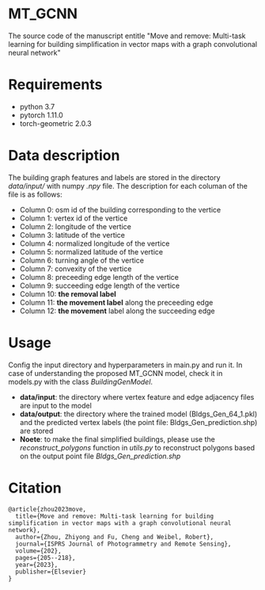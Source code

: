 # MT_GCNN

The source code of the manuscript entitle "Move and remove: Multi-task learning for building simplification in vector maps with a graph convolutional neural network"

# Requirements

* python 3.7
* pytorch 1.11.0
* torch-geometric 2.0.3

# Data description

The building graph features and labels are stored in the directory *data/input/* with numpy *.npy* file. The description for each columan of the file is as follows:

* Column 0: osm id of the building corresponding to the vertice
* Column 1: vertex id of the vertice
* Column 2: longitude of the vertice
* Column 3: latitude of the vertice
* Column 4: normalized longitude of the vertice
* Column 5: normalized latitude of the vertice
* Column 6: turning angle of the vertice
* Column 7: convexity of the vertice
* Column 8: preceeding edge length of the vertice 
* Column 9: succeeding edge length of the vertice
* Column 10: **the removal label**
* Column 11: **the movement label** along the preceeding edge
* Column 12: **the movement** label along the succeeding edge

# Usage

Config the input directory and hyperparameters in main.py and run it. In case of understanding the proposed MT_GCNN model, check it in models.py with the class *BuildingGenModel*.

* **data/input**: the directory where vertex feature and edge adjacency files are input to the model
* **data/output**: the directory where the trained model (Bldgs_Gen_64_1.pkl) and the predicted vertex labels (the point file: Bldgs_Gen_prediction.shp) are stored
* **Noete**: to make the final simplified buildings, please use the *reconstruct_polygons* function in *utils.py* to reconstruct polygons based on the output point file *Bldgs_Gen_prediction.shp*

# Citation

```
@article{zhou2023move,
  title={Move and remove: Multi-task learning for building simplification in vector maps with a graph convolutional neural network},
  author={Zhou, Zhiyong and Fu, Cheng and Weibel, Robert},
  journal={ISPRS Journal of Photogrammetry and Remote Sensing},
  volume={202},
  pages={205--218},
  year={2023},
  publisher={Elsevier}
}
```
